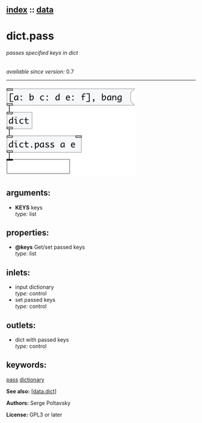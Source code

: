 [index](index.html) :: [data](category_data.html)
---

# dict.pass

###### passes specified keys in dict

*available since version:* 0.7

---




[![example](../examples/img/dict.pass.jpg)](../examples/pd/dict.pass.pd)



## arguments:

* **KEYS**
keys<br>
_type:_ list<br>





## properties:

* **@keys** 
Get/set passed keys<br>
_type:_ list<br>



## inlets:

* input dictionary<br>
_type:_ control
* set passed keys<br>
_type:_ control



## outlets:

* dict with passed keys<br>
_type:_ control



## keywords:

[pass](keywords/pass.html)
[dictionary](keywords/dictionary.html)



**See also:**
[\[data.dict\]](data.dict.html)




**Authors:** Serge Poltavsky




**License:** GPL3 or later






